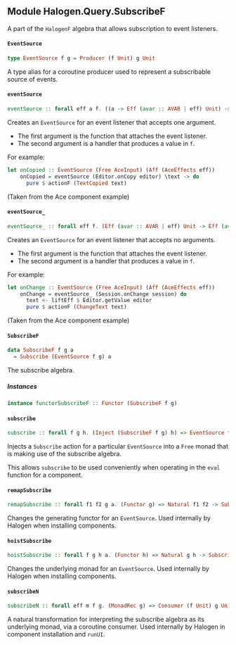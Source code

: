## Module Halogen.Query.SubscribeF

A part of the `HalogenF` algebra that allows subscription to event
listeners.

#### `EventSource`

``` purescript
type EventSource f g = Producer (f Unit) g Unit
```

A type alias for a coroutine producer used to represent a subscribable
source of events.

#### `eventSource`

``` purescript
eventSource :: forall eff a f. ((a -> Eff (avar :: AVAR | eff) Unit) -> Eff (avar :: AVAR | eff) Unit) -> (a -> Eff (avar :: AVAR | eff) (f Unit)) -> EventSource f (Aff (avar :: AVAR | eff))
```

Creates an `EventSource` for an event listener that accepts one argument.

- The first argument is the function that attaches the event listener.
- The second argument is a handler that produces a value in `f`.

For example:

``` purescript
let onCopied :: EventSource (Free AceInput) (Aff (AceEffects eff))
    onCopied = eventSource (Editor.onCopy editor) \text -> do
      pure $ actionF (TextCopied text)
```
(Taken from the Ace component example)

#### `eventSource_`

``` purescript
eventSource_ :: forall eff f. (Eff (avar :: AVAR | eff) Unit -> Eff (avar :: AVAR | eff) Unit) -> Eff (avar :: AVAR | eff) (f Unit) -> EventSource f (Aff (avar :: AVAR | eff))
```

Creates an `EventSource` for an event listener that accepts no arguments.

- The first argument is the function that attaches the event listener.
- The second argument is a handler that produces a value in `f`.

For example:

``` purescript
let onChange :: EventSource (Free AceInput) (Aff (AceEffects eff))
    onChange = eventSource_ (Session.onChange session) do
      text <- liftEff $ Editor.getValue editor
      pure $ actionF (ChangeText text)
```
(Taken from the Ace component example)

#### `SubscribeF`

``` purescript
data SubscribeF f g a
  = Subscribe (EventSource f g) a
```

The subscribe algebra.

##### Instances
``` purescript
instance functorSubscribeF :: Functor (SubscribeF f g)
```

#### `subscribe`

``` purescript
subscribe :: forall f g h. (Inject (SubscribeF f g) h) => EventSource f g -> Free h Unit
```

Injects a `Subscribe` action for a particular `EventSource` into a `Free`
monad that is making use of the subscribe algebra.

This allows `subscribe` to be used conveniently when operating in the
`eval` function for a component.

#### `remapSubscribe`

``` purescript
remapSubscribe :: forall f1 f2 g a. (Functor g) => Natural f1 f2 -> SubscribeF f1 g a -> SubscribeF f2 g a
```

Changes the generating functor for an `EventSource`. Used internally by
Halogen when installing components.

#### `hoistSubscribe`

``` purescript
hoistSubscribe :: forall f g h a. (Functor h) => Natural g h -> SubscribeF f g a -> SubscribeF f h a
```

Changes the underlying monad for an `EventSource`. Used internally by
Halogen when installing components.

#### `subscribeN`

``` purescript
subscribeN :: forall eff m f g. (MonadRec g) => Consumer (f Unit) g Unit -> Natural (SubscribeF f g) g
```

A natural transformation for interpreting the subscribe algebra as its
underlying monad, via a coroutine consumer. Used internally by Halogen in
component installation and `runUI`.


